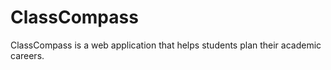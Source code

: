 
# ClassCompass

ClassCompass is a web application that helps students plan their academic careers.
